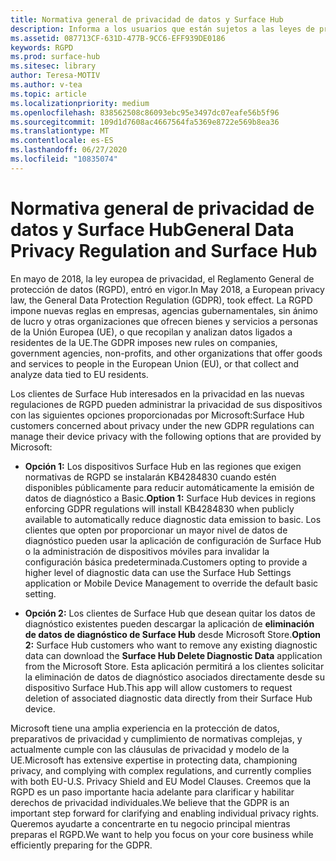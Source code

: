 ```yaml
---
title: Normativa general de privacidad de datos y Surface Hub
description: Informa a los usuarios que están sujetos a las leyes de protección de datos de la UE acerca de cómo eliminar o restringir los datos de diagnóstico producidos por Surface Hub.
ms.assetid: 087713CF-631D-477B-9CC6-EFF939DE0186
keywords: RGPD
ms.prod: surface-hub
ms.sitesec: library
author: Teresa-MOTIV
ms.author: v-tea
ms.topic: article
ms.localizationpriority: medium
ms.openlocfilehash: 838562508c86093ebc95e3497dc07eafe56b5f96
ms.sourcegitcommit: 109d1d7608ac4667564fa5369e8722e569b8ea36
ms.translationtype: MT
ms.contentlocale: es-ES
ms.lasthandoff: 06/27/2020
ms.locfileid: "10835074"
---
```

# <span data-ttu-id="735ee-104">Normativa general de privacidad de datos y Surface Hub</span><span class="sxs-lookup"><span data-stu-id="735ee-104">General Data Privacy Regulation and Surface Hub</span></span>

<span data-ttu-id="735ee-105">En mayo de 2018, la ley europea de privacidad, el Reglamento General de protección de datos (RGPD), entró en vigor.</span><span class="sxs-lookup"><span data-stu-id="735ee-105">In May 2018, a European privacy law, the General Data Protection Regulation (GDPR), took effect.</span></span> <span data-ttu-id="735ee-106">La RGPD impone nuevas reglas en empresas, agencias gubernamentales, sin ánimo de lucro y otras organizaciones que ofrecen bienes y servicios a personas de la Unión Europea (UE), o que recopilan y analizan datos ligados a residentes de la UE.</span><span class="sxs-lookup"><span data-stu-id="735ee-106">The GDPR imposes new rules on companies, government agencies, non-profits, and other organizations that offer goods and services to people in the European Union (EU), or that collect and analyze data tied to EU residents.</span></span>

<span data-ttu-id="735ee-107">Los clientes de Surface Hub interesados en la privacidad en las nuevas regulaciones de RGPD pueden administrar la privacidad de sus dispositivos con las siguientes opciones proporcionadas por Microsoft:</span><span class="sxs-lookup"><span data-stu-id="735ee-107">Surface Hub customers concerned about privacy under the new GDPR regulations can manage their device privacy with the following options that are provided by Microsoft:</span></span>

* <span data-ttu-id="735ee-108">**Opción 1:** Los dispositivos Surface Hub en las regiones que exigen normativas de RGPD se instalarán KB4284830 cuando estén disponibles públicamente para reducir automáticamente la emisión de datos de diagnóstico a Basic.</span><span class="sxs-lookup"><span data-stu-id="735ee-108">**Option 1:** Surface Hub devices in regions enforcing GDPR regulations will install KB4284830 when publicly available to automatically reduce diagnostic data emission to basic.</span></span> <span data-ttu-id="735ee-109">Los clientes que opten por proporcionar un mayor nivel de datos de diagnóstico pueden usar la aplicación de configuración de Surface Hub o la administración de dispositivos móviles para invalidar la configuración básica predeterminada.</span><span class="sxs-lookup"><span data-stu-id="735ee-109">Customers opting to provide a higher level of diagnostic data can use the Surface Hub Settings application or Mobile Device Management to override the default basic setting.</span></span>

* <span data-ttu-id="735ee-110">**Opción 2:** Los clientes de Surface Hub que desean quitar los datos de diagnóstico existentes pueden descargar la aplicación de **eliminación de datos de diagnóstico de Surface Hub** desde Microsoft Store.</span><span class="sxs-lookup"><span data-stu-id="735ee-110">**Option 2:** Surface Hub customers who want to remove any existing diagnostic data can download the **Surface Hub Delete Diagnostic Data** application from the Microsoft Store.</span></span> <span data-ttu-id="735ee-111">Esta aplicación permitirá a los clientes solicitar la eliminación de datos de diagnóstico asociados directamente desde su dispositivo Surface Hub.</span><span class="sxs-lookup"><span data-stu-id="735ee-111">This app will allow customers to request deletion of associated diagnostic data directly from their Surface Hub device.</span></span>

<span data-ttu-id="735ee-112">Microsoft tiene una amplia experiencia en la protección de datos, preparativos de privacidad y cumplimiento de normativas complejas, y actualmente cumple con las cláusulas de privacidad y modelo de la UE.</span><span class="sxs-lookup"><span data-stu-id="735ee-112">Microsoft has extensive expertise in protecting data, championing privacy, and complying with complex regulations, and currently complies with both EU-U.S. Privacy Shield and EU Model Clauses.</span></span> <span data-ttu-id="735ee-113">Creemos que la RGPD es un paso importante hacia adelante para clarificar y habilitar derechos de privacidad individuales.</span><span class="sxs-lookup"><span data-stu-id="735ee-113">We believe that the GDPR is an important step forward for clarifying and enabling individual privacy rights.</span></span> <span data-ttu-id="735ee-114">Queremos ayudarte a concentrarte en tu negocio principal mientras preparas el RGPD.</span><span class="sxs-lookup"><span data-stu-id="735ee-114">We want to help you focus on your core business while efficiently preparing for the GDPR.</span></span>

